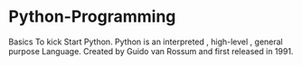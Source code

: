 # Python-Programming

Basics To kick Start Python.
Python is an interpreted , high-level , general purpose Language.
Created by Guido van Rossum and first released in 1991.
